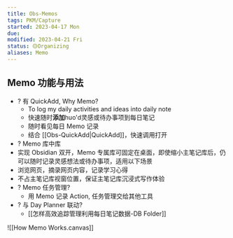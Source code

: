 ```yaml
---
title: Obs-Memos
tags: PKM/Capture
started: 2023-04-17 Mon
due:
modified: 2023-04-21 Fri
status: 🟡Organizing
aliases: Memo
---
```

## Memo 功能与用法
- ? 有 QuickAdd, Why Memo? 
	- To log my daily activities and ideas into daily note
	- 快速随时**添加**huo'd灵感或待办事项到每日笔记
	- 随时看见每日 Memo 记录
	- 结合 [[Obs-QuickAdd|QuickAdd]]，快速调用打开
- ? Memo 库中库
- 实现 Obsidian 双开，Memo 专属库可固定在桌面，即使缩小主笔记库后，仍可以随时记录灵感想法或待办事项，适用以下场景
- 浏览网页，摘录网页内容，记录学习心得
- 不占主笔记库视窗位置，保证主笔记库沉浸式写作体验
- ? Memo 任务管理?
	- 用 Memo 记录 Action, 任务管理交给其他工具
- ? 与 Day Planner 联动?
	- [[怎样高效追踪管理利用每日笔记数据-DB Folder]]

![[How Memo Works.canvas]]
